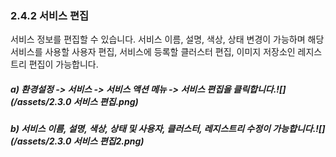 ### 2.4.2    서비스 편집

서비스 정보를 편집할 수 있습니다. 서비스 이름, 설명, 색상, 상태 변경이 가능하며 해당 서비스를 사용할 사용자 편집, 서비스에 등록할 클러스터 편집, 이미지 저장소인 레지스트리 편집이 가능합니다.

##### a\)    환경설정 -&gt; 서비스 -&gt; 서비스 액션 메뉴 -&gt; 서비스 편집을 클릭합니다.![](/assets/2.3.0 서비스 편집.png)

##### b\) 서비스 이름, 설명, 색상, 상태 및 사용자, 클러스터, 레지스트리 수정이 가능합니다.![](/assets/2.3.0 서비스 편집2.png)



